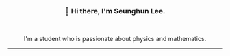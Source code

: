 <div align="center">
  <h3>👋 Hi there, I'm Seunghun Lee.</h3>
  <p>I'm a student who is passionate about physics and mathematics.</p>
</div>

---
